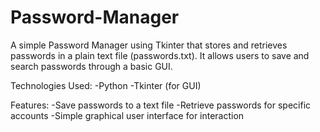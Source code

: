 # Password-Manager
A simple Password Manager using Tkinter that stores and retrieves passwords in a plain text file (passwords.txt). It allows users to save and search passwords through a basic GUI.

Technologies Used:
-Python
-Tkinter (for GUI)

Features:
-Save passwords to a text file
-Retrieve passwords for specific accounts
-Simple graphical user interface for interaction
